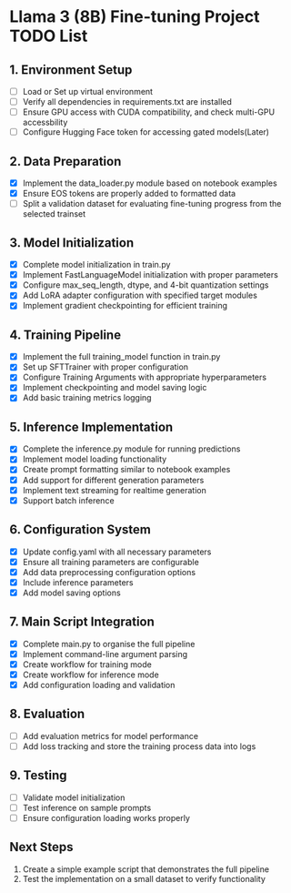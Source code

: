 # Llama 3 (8B) Fine-tuning Project TODO List

## 1. Environment Setup
  - [ ] Load or Set up virtual environment
  - [ ] Verify all dependencies in requirements.txt are installed
  - [ ] Ensure GPU access with CUDA compatibility, and check multi-GPU accessbility
  - [ ] Configure Hugging Face token for accessing gated models(Later)

## 2. Data Preparation
  - [x] Implement the data_loader.py module based on notebook examples
  - [x] Ensure EOS tokens are properly added to formatted data
  - [ ] Split a validation dataset for evaluating fine-tuning progress from the selected trainset

## 3. Model Initialization
  - [x] Complete model initialization in train.py
  - [x] Implement FastLanguageModel initialization with proper parameters
  - [x] Configure max_seq_length, dtype, and 4-bit quantization settings
  - [x] Add LoRA adapter configuration with specified target modules
  - [x] Implement gradient checkpointing for efficient training

## 4. Training Pipeline
  - [x] Implement the full training_model function in train.py
  - [x] Set up SFTTrainer with proper configuration
  - [x] Configure Training Arguments with appropriate hyperparameters
  - [x] Implement checkpointing and model saving logic
  - [x] Add basic training metrics logging

## 5. Inference Implementation
  - [x] Complete the inference.py module for running predictions
  - [x] Implement model loading functionality
  - [x] Create prompt formatting similar to notebook examples
  - [x] Add support for different generation parameters
  - [x] Implement text streaming for realtime generation
  - [x] Support batch inference

## 6. Configuration System
  - [x] Update config.yaml with all necessary parameters
  - [x] Ensure all training parameters are configurable
  - [x] Add data preprocessing configuration options
  - [x] Include inference parameters
  - [x] Add model saving options

## 7. Main Script Integration
  - [x] Complete main.py to organise the full pipeline
  - [x] Implement command-line argument parsing
  - [x] Create workflow for training mode
  - [x] Create workflow for inference mode
  - [x] Add configuration loading and validation

## 8. Evaluation
  - [ ] Add evaluation metrics for model performance
  - [ ] Add loss tracking and store the training process data into logs

## 9. Testing
  - [ ] Validate model initialization
  - [ ] Test inference on sample prompts
  - [ ] Ensure configuration loading works properly

## Next Steps
1. Create a simple example script that demonstrates the full pipeline
2. Test the implementation on a small dataset to verify functionality
